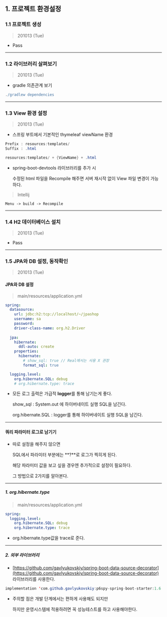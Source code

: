
## 1. 프로젝트 환경설정

### 1.1 프로젝트 생성

> 201013 (Tue)

* Pass


---

### 1.2 라이브러리 살펴보기

> 201013 (Tue)

* gradle 의존관계 보기

``` gradle
./gradlew dependencies
```


---

### 1.3 View 환경 설정

> 201013 (Tue)

* 스프링 부트에서 기본적인 thymeleaf viewName 환경

``` java
Prefix : resources:templates/
Suffix : .html

resources:templates/ + {ViewName} + .html
```

* spring-boot-devtools 라이브러리를 추가 시 

  수정된 html 파일을 Recompile 해주면 서버 재시작 없이 View 파일 변경이 가능하다.

> Intellij 

```
Menu -> build -> Recompile
```


---

### 1.4 H2 데이터베이스 설치

> 201013 (Tue)

* Pass

---

### 1.5 JPA와 DB 설정, 동작확인

> 201013 (Tue)

#### JPA와 DB 설정

> main/resources/application.yml

``` yml
spring:
  datasource:
    url: jdbc:h2:tcp://localhost/~/jpashop
    username: sa
    password:
    driver-class-name: org.h2.Driver
 
  jpa:
    hibernate:
      ddl-auto: create
    properties:
      hibernate:
        # show_sql: true // Real에서는 사용 X 권장
        format_sql: true

  logging.level:
    org.hibernate.SQL: debug
    # org.hibernate.type: trace
```

* 모든 로그 출력은 가급적 **logger**를 통해 남기는게 좋다.

  show_sql : System.out 에 하이버네이트 실행 SQL을 남긴다.

  org.hibernate.SQL : logger를 통해 하이버네이트 실행 SQL을 남긴다.

---

#### 쿼리 파라미터 로그로 남기기

* 따로 설정을 해주지 않으면 

  SQL에서 파라미터 부분에는 **?**로 로그가 찍히게 된다.

  해당 파라미터 값을 보고 싶을 경우엔 추가적으로 설정이 필요하다.

  그 방법으로 2가지를 알아본다.

---

##### 1. org.hibernate.type

> main/resources/application.yml

``` yml
spring:
  logging.level:
    org.hibernate.SQL: debug
    org.hibernate.type: trace
```

* org.hibernate.type값을 trace로 준다.


---

##### 2. 외부 라이브러리

* [https://github.com/gavlyukovskiy/spring-boot-data-source-decorator](https://github.com/gavlyukovskiy/spring-boot-data-source-decorator) 라이브러리를 사용한다.

``` java
implementation 'com.github.gavlyukovskiy:p6spy-spring-boot-starter:1.6.2'
```

* 주의할 점은 개발 단계에서는 편하게 사용해도 되지만
  
  하지만 운영시스템에 적용하려면 꼭 성능테스트를 하고 사용해야한다.